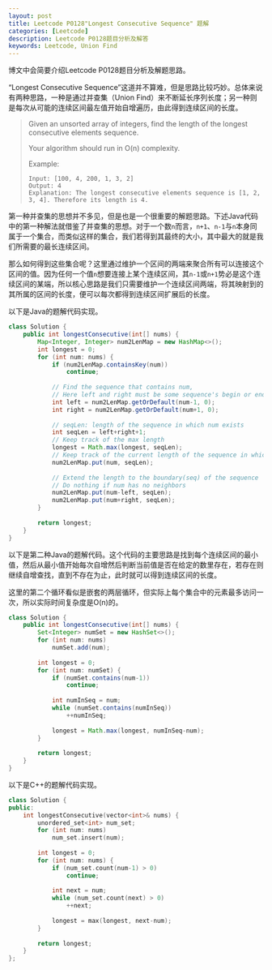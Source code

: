 ```yaml
---
layout: post
title: Leetcode P0128"Longest Consecutive Sequence" 题解
categories: [Leetcode]
description: Leetcode P0128题目分析及解答
keywords: Leetcode, Union Find
---
```


博文中会简要介绍Leetcode P0128题目分析及解题思路。

“Longest Consecutive Sequence”这道并不算难，但是思路比较巧妙。总体来说有两种思路，一种是通过并查集（Union Find）来不断延长序列长度；另一种则是每次从可能的连续区间最左值开始自增遍历，由此得到连续区间的长度。

> Given an unsorted array of integers, find the length of the longest consecutive elements sequence.
> 
> Your algorithm should run in O(n) complexity.
> 
> Example:
> ```
> Input: [100, 4, 200, 1, 3, 2]
> Output: 4
> Explanation: The longest consecutive elements sequence is [1, 2, 3, 4]. Therefore its length is 4.
> ```

第一种并查集的思想并不多见，但是也是一个很重要的解题思路。下述Java代码中的第一种解法就借鉴了并查集的思想。对于一个数`n`而言，`n+1`、`n-1`与`n`本身同属于一个集合，而类似这样的集合，我们若得到其最终的大小，其中最大的就是我们所需要的最长连续区间。

那么如何得到这些集合呢？这里通过维护一个区间的两端来聚合所有可以连接这个区间的值。因为任何一个值`n`想要连接上某个连续区间，其`n-1`或`n+1`势必是这个连续区间的某端，所以核心思路是我们只需要维护一个连续区间两端，将其映射到的其所属的区间的长度，便可以每次都得到连续区间扩展后的长度。

以下是Java的题解代码实现。
```java
class Solution {
    public int longestConsecutive(int[] nums) {
        Map<Integer, Integer> num2LenMap = new HashMap<>();
        int longest = 0;
        for (int num: nums) {
            if (num2LenMap.containsKey(num))
                continue;
            
            // Find the sequence that contains num,
            // Here left and right must be some sequence's begin or end
            int left = num2LenMap.getOrDefault(num-1, 0);
            int right = num2LenMap.getOrDefault(num+1, 0);
            
            // seqLen: length of the sequence in which num exists
            int seqLen = left+right+1;
            // Keep track of the max length 
            longest = Math.max(longest, seqLen);
            // Keep track of the current length of the sequence in which num is 
            num2LenMap.put(num, seqLen);
            
            // Extend the length to the boundary(seq) of the sequence
            // Do nothing if num has no neighbors
            num2LenMap.put(num-left, seqLen);
            num2LenMap.put(num+right, seqLen);
        }
        
        return longest;
    }
}
```

以下是第二种Java的题解代码。这个代码的主要思路是找到每个连续区间的最小值，然后从最小值开始每次自增然后判断当前值是否在给定的数里存在，若存在则继续自增查找，直到不存在为止，此时就可以得到连续区间的长度。

这里的第二个循环看似是嵌套的两层循环，但实际上每个集合中的元素最多访问一次，所以实际时间复杂度是O(n)的。
```java
class Solution {
    public int longestConsecutive(int[] nums) {
        Set<Integer> numSet = new HashSet<>();
        for (int num: nums)
            numSet.add(num);
        
        int longest = 0;
        for (int num: numSet) {
            if (numSet.contains(num-1))
                continue;
            
            int numInSeq = num;
            while (numSet.contains(numInSeq))
                ++numInSeq;
            
            longest = Math.max(longest, numInSeq-num);
        }
        
        return longest;
    }
}
```

以下是C++的题解代码实现。
```cpp
class Solution {
public:
    int longestConsecutive(vector<int>& nums) {
        unordered_set<int> num_set;
        for (int num: nums)
            num_set.insert(num);
        
        int longest = 0;
        for (int num: nums) {
            if (num_set.count(num-1) > 0)
                continue;
            
            int next = num;
            while (num_set.count(next) > 0)
                ++next;
            
            longest = max(longest, next-num);
        }
        
        return longest;
    }
};
```